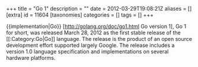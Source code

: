 +++
title = "Go 1"
description = ""
date = 2012-03-29T19:08:21Z
aliases = []
[extra]
id = 11604
[taxonomies]
categories = []
tags = []
+++

{{implementation|Go}}
[http://golang.org/doc/go1.html Go version 1], Go 1 for short, was released March 28, 2012 as the first stable release of the [[:Category:Go|Go]] language.  The release is the product of an open source development effort supported largely Google.  The release includes a version 1.0 language specification and implementations on several hardware platforms.
